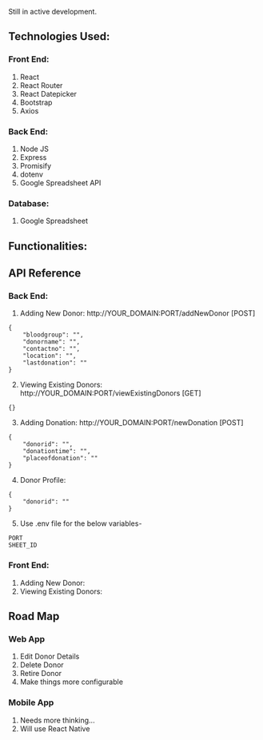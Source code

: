 Still in active development.

## Technologies Used:

### Front End:
1. React
2. React Router
3. React Datepicker
4. Bootstrap
5. Axios

### Back End:
1. Node JS
2. Express
3. Promisify
4. dotenv
5. Google Spreadsheet API

### Database:
1. Google Spreadsheet

## Functionalities:


## API Reference

### Back End: 

1. Adding New Donor: http://YOUR_DOMAIN:PORT/addNewDonor [POST]

```
{
	"bloodgroup": "",
	"donorname": "",
	"contactno": "",
	"location": "",
	"lastdonation": ""
}
```

2. Viewing Existing Donors: http://YOUR_DOMAIN:PORT/viewExistingDonors [GET]

`{}`


3. Adding Donation: http://YOUR_DOMAIN:PORT/newDonation [POST] 

```
{
	"donorid": "",
	"donationtime": "",
	"placeofdonation": ""
}
```

4. Donor Profile:

```
{
	"donorid": ""
}
```

5. Use .env file for the below variables-

```
PORT
SHEET_ID
```

### Front End:
1. Adding New Donor:
2. Viewing Existing Donors:

## Road Map

### Web App
1. Edit Donor Details
2. Delete Donor
3. Retire Donor
4. Make things more configurable

### Mobile App
1. Needs more thinking...
2. Will use React Native

